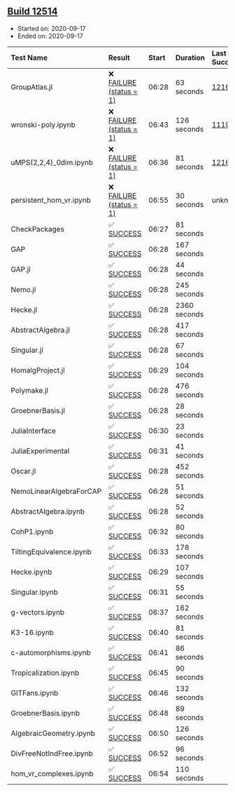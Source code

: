 ## [Build 12514](https://oscarci.mathematik.uni-kl.de/job/oscar/12514/)

* Started on: 2020-09-17
* Ended on: 2020-09-17

| Test Name    | Result | Start | Duration | Last Success | First Failure |
|:-------------|:-------|:------|:---------|:-------------|:--------------|
| GroupAtlas.jl | ❌ [FAILURE (status = 1)](https://oscarci.mathematik.uni-kl.de/job/oscar/12514/artifact/logs/build-12514/GroupAtlas.jl.log) | 06:28 | 63 seconds | [12167](https://oscarci.mathematik.uni-kl.de/job/oscar/12167/) | [12168](https://oscarci.mathematik.uni-kl.de/job/oscar/12168/) |
| wronski-poly.ipynb | ❌ [FAILURE (status = 1)](https://oscarci.mathematik.uni-kl.de/job/oscar/12514/artifact/logs/build-12514/wronski-poly.ipynb.log) | 06:43 | 126 seconds | [11192](https://oscarci.mathematik.uni-kl.de/job/oscar/11192/) | [11193](https://oscarci.mathematik.uni-kl.de/job/oscar/11193/) |
| uMPS(2,2,4)_0dim.ipynb | ❌ [FAILURE (status = 1)](https://oscarci.mathematik.uni-kl.de/job/oscar/12514/artifact/logs/build-12514/uMPS-2-2-4-_0dim.ipynb.log) | 06:36 | 81 seconds | [12167](https://oscarci.mathematik.uni-kl.de/job/oscar/12167/) | [12168](https://oscarci.mathematik.uni-kl.de/job/oscar/12168/) |
| persistent_hom_vr.ipynb | ❌ [FAILURE (status = 1)](https://oscarci.mathematik.uni-kl.de/job/oscar/12514/artifact/logs/build-12514/persistent_hom_vr.ipynb.log) | 06:55 | 30 seconds | unknown | unknown |
| CheckPackages | ✅ [SUCCESS](https://oscarci.mathematik.uni-kl.de/job/oscar/12514/artifact/logs/build-12514/CheckPackages.log) | 06:27 | 81 seconds |  |  |
| GAP | ✅ [SUCCESS](https://oscarci.mathematik.uni-kl.de/job/oscar/12514/artifact/logs/build-12514/GAP.log) | 06:28 | 167 seconds |  |  |
| GAP.jl | ✅ [SUCCESS](https://oscarci.mathematik.uni-kl.de/job/oscar/12514/artifact/logs/build-12514/GAP.jl.log) | 06:28 | 44 seconds |  |  |
| Nemo.jl | ✅ [SUCCESS](https://oscarci.mathematik.uni-kl.de/job/oscar/12514/artifact/logs/build-12514/Nemo.jl.log) | 06:28 | 245 seconds |  |  |
| Hecke.jl | ✅ [SUCCESS](https://oscarci.mathematik.uni-kl.de/job/oscar/12514/artifact/logs/build-12514/Hecke.jl.log) | 06:28 | 2360 seconds |  |  |
| AbstractAlgebra.jl | ✅ [SUCCESS](https://oscarci.mathematik.uni-kl.de/job/oscar/12514/artifact/logs/build-12514/AbstractAlgebra.jl.log) | 06:28 | 417 seconds |  |  |
| Singular.jl | ✅ [SUCCESS](https://oscarci.mathematik.uni-kl.de/job/oscar/12514/artifact/logs/build-12514/Singular.jl.log) | 06:28 | 67 seconds |  |  |
| HomalgProject.jl | ✅ [SUCCESS](https://oscarci.mathematik.uni-kl.de/job/oscar/12514/artifact/logs/build-12514/HomalgProject.jl.log) | 06:29 | 104 seconds |  |  |
| Polymake.jl | ✅ [SUCCESS](https://oscarci.mathematik.uni-kl.de/job/oscar/12514/artifact/logs/build-12514/Polymake.jl.log) | 06:28 | 476 seconds |  |  |
| GroebnerBasis.jl | ✅ [SUCCESS](https://oscarci.mathematik.uni-kl.de/job/oscar/12514/artifact/logs/build-12514/GroebnerBasis.jl.log) | 06:28 | 28 seconds |  |  |
| JuliaInterface | ✅ [SUCCESS](https://oscarci.mathematik.uni-kl.de/job/oscar/12514/artifact/logs/build-12514/JuliaInterface.log) | 06:30 | 23 seconds |  |  |
| JuliaExperimental | ✅ [SUCCESS](https://oscarci.mathematik.uni-kl.de/job/oscar/12514/artifact/logs/build-12514/JuliaExperimental.log) | 06:31 | 41 seconds |  |  |
| Oscar.jl | ✅ [SUCCESS](https://oscarci.mathematik.uni-kl.de/job/oscar/12514/artifact/logs/build-12514/Oscar.jl.log) | 06:28 | 452 seconds |  |  |
| NemoLinearAlgebraForCAP | ✅ [SUCCESS](https://oscarci.mathematik.uni-kl.de/job/oscar/12514/artifact/logs/build-12514/NemoLinearAlgebraForCAP.log) | 06:28 | 51 seconds |  |  |
| AbstractAlgebra.ipynb | ✅ [SUCCESS](https://oscarci.mathematik.uni-kl.de/job/oscar/12514/artifact/logs/build-12514/AbstractAlgebra.ipynb.log) | 06:28 | 52 seconds |  |  |
| CohP1.ipynb | ✅ [SUCCESS](https://oscarci.mathematik.uni-kl.de/job/oscar/12514/artifact/logs/build-12514/CohP1.ipynb.log) | 06:32 | 80 seconds |  |  |
| TiltingEquivalence.ipynb | ✅ [SUCCESS](https://oscarci.mathematik.uni-kl.de/job/oscar/12514/artifact/logs/build-12514/TiltingEquivalence.ipynb.log) | 06:33 | 178 seconds |  |  |
| Hecke.ipynb | ✅ [SUCCESS](https://oscarci.mathematik.uni-kl.de/job/oscar/12514/artifact/logs/build-12514/Hecke.ipynb.log) | 06:29 | 107 seconds |  |  |
| Singular.ipynb | ✅ [SUCCESS](https://oscarci.mathematik.uni-kl.de/job/oscar/12514/artifact/logs/build-12514/Singular.ipynb.log) | 06:31 | 55 seconds |  |  |
| g-vectors.ipynb | ✅ [SUCCESS](https://oscarci.mathematik.uni-kl.de/job/oscar/12514/artifact/logs/build-12514/g-vectors.ipynb.log) | 06:37 | 162 seconds |  |  |
| K3-16.ipynb | ✅ [SUCCESS](https://oscarci.mathematik.uni-kl.de/job/oscar/12514/artifact/logs/build-12514/K3-16.ipynb.log) | 06:40 | 81 seconds |  |  |
| c-automorphisms.ipynb | ✅ [SUCCESS](https://oscarci.mathematik.uni-kl.de/job/oscar/12514/artifact/logs/build-12514/c-automorphisms.ipynb.log) | 06:41 | 86 seconds |  |  |
| Tropicalization.ipynb | ✅ [SUCCESS](https://oscarci.mathematik.uni-kl.de/job/oscar/12514/artifact/logs/build-12514/Tropicalization.ipynb.log) | 06:45 | 90 seconds |  |  |
| GITFans.ipynb | ✅ [SUCCESS](https://oscarci.mathematik.uni-kl.de/job/oscar/12514/artifact/logs/build-12514/GITFans.ipynb.log) | 06:46 | 132 seconds |  |  |
| GroebnerBasis.ipynb | ✅ [SUCCESS](https://oscarci.mathematik.uni-kl.de/job/oscar/12514/artifact/logs/build-12514/GroebnerBasis.ipynb.log) | 06:48 | 89 seconds |  |  |
| AlgebraicGeometry.ipynb | ✅ [SUCCESS](https://oscarci.mathematik.uni-kl.de/job/oscar/12514/artifact/logs/build-12514/AlgebraicGeometry.ipynb.log) | 06:50 | 126 seconds |  |  |
| DivFreeNotIndFree.ipynb | ✅ [SUCCESS](https://oscarci.mathematik.uni-kl.de/job/oscar/12514/artifact/logs/build-12514/DivFreeNotIndFree.ipynb.log) | 06:52 | 96 seconds |  |  |
| hom_vr_complexes.ipynb | ✅ [SUCCESS](https://oscarci.mathematik.uni-kl.de/job/oscar/12514/artifact/logs/build-12514/hom_vr_complexes.ipynb.log) | 06:54 | 110 seconds |  |  |
